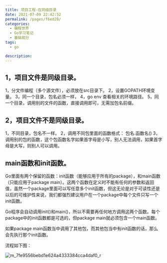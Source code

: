 ```yaml
---
title: 项目工程-在同级目录
date: 2021-07-09 22:42:52
permalink: /pages/f6ed28/
categories: 
  - 编程世界
  - Go学习笔记
  - 基础部分
tags: 
  - go

description: 
---
```


## 1，项目文件是同级目录。

1，分文件编程（多个源文件），必须放在src目录下。
2，设置GOPATH环境变量。
3，同一个目录，包名必须一样，
4，go env 查看相关的环境路径。
5，同一个目录，调用别的文件的函数，直接调用即可，无需加包名前缀。


## 2，项目文件不是同级目录。

1，不同目录，包名不一样。
2，调用不同包里面的函数格式： 包名.函数名()
3，调用别的包的函数，这个包函数名字如果首字母是小写，别人无法调用，如果首字母是大写，则别人可以调用。

## main函数和init函数。

Go里面有两个保留的函数：init函数（能够应用于所有的package），和main函数（只能应用于package main）。这两个函数在定义时不能有任何的参数和返回值，虽然一个package里面可以写任意多个init函数，但这无论是对于可读性还是以后的可维护性来说，我们都强烈建议用户在一个package中每个文件只写一个init函数。

Go程序会自动调用init()和main()，所以不需要再任何地方调用这两个函数。每个package中的init函数都是可选的，但package main就必须包含一个main函数。

如果package main函数当中调用了其他包，而其他包当中有init函数的话，那么会先执行那个init函数。

流程如下图：

![m_7fe9556bebd1e624a4333384cca4daf0_r](http://t.eryajf.net/imgs/2021/09/6c8450ac29597d3d.jpg)

